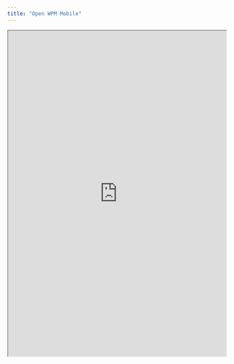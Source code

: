 ```yaml
---
title: "Open WPM Mobile"
---
```



<iframe height="750" width="100%" src="https://ewelton.github.io/ktest/wiki.html#Open%20WPM%20Mobile"></iframe>
